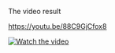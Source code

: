 The video result

https://youtu.be/88C9GjCfox8

[![Watch the video](https://youtu.be/88C9GjCfox8/maxresdefault.jpg)](https://youtu.be/88C9GjCfox8)
